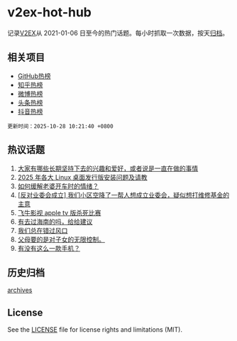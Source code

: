 # v2ex-hot-hub

 记录[V2EX](https://www.v2ex.com/)从 2021-01-06 日至今的热门话题。每小时抓取一次数据，按天[归档](archives)。
 
 ## 相关项目

- [GitHub热榜](https://github.com/lonnyzhang423/github-hot-hub)
- [知乎热榜](https://github.com/lonnyzhang423/zhihu-hot-hub)
- [微博热榜](https://github.com/lonnyzhang423/weibo-hot-hub)
- [头条热榜](https://github.com/lonnyzhang423/toutiao-hot-hub)
- [抖音热榜](https://github.com/lonnyzhang423/douyin-hot-hub)


 `更新时间：2025-10-28 10:21:40 +0800`

## 热议话题

1. [大家有哪些长期坚持下去的兴趣和爱好，或者说是一直在做的事情](https://www.v2ex.com/t/1168576)
1. [2025 年各大 Linux 桌面发行版安装问题及请教](https://www.v2ex.com/t/1168561)
1. [如何缓解老婆开车时的情绪？](https://www.v2ex.com/t/1168661)
1. [[反对业委会成立] 我们小区空降了一帮人想成立业委会，疑似想打维修基金的主意](https://www.v2ex.com/t/1168563)
1. [飞牛影视 apple tv 版杀死比赛](https://www.v2ex.com/t/1168587)
1. [有去过海南的吗，给给建议](https://www.v2ex.com/t/1168560)
1. [我们总在错过风口](https://www.v2ex.com/t/1168671)
1. [父母要的是对子女的无限控制。](https://www.v2ex.com/t/1168679)
1. [有没有这么一款手机？](https://www.v2ex.com/t/1168579)

## 历史归档

[archives](archives)

## License

See the [LICENSE](LICENSE) file for license rights and limitations (MIT).
